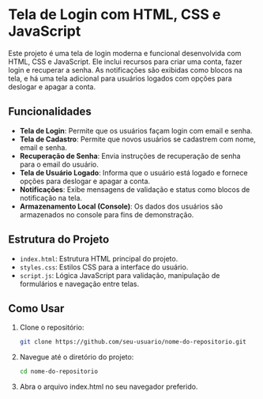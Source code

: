 # Tela de Login com HTML, CSS e JavaScript

Este projeto é uma tela de login moderna e funcional desenvolvida com HTML, CSS e JavaScript. Ele inclui recursos para criar uma conta, fazer login e recuperar a senha. As notificações são exibidas como blocos na tela, e há uma tela adicional para usuários logados com opções para deslogar e apagar a conta.

## Funcionalidades

- **Tela de Login**: Permite que os usuários façam login com email e senha.
- **Tela de Cadastro**: Permite que novos usuários se cadastrem com nome, email e senha.
- **Recuperação de Senha**: Envia instruções de recuperação de senha para o email do usuário.
- **Tela de Usuário Logado**: Informa que o usuário está logado e fornece opções para deslogar e apagar a conta.
- **Notificações**: Exibe mensagens de validação e status como blocos de notificação na tela.
- **Armazenamento Local (Console)**: Os dados dos usuários são armazenados no console para fins de demonstração.

## Estrutura do Projeto

- `index.html`: Estrutura HTML principal do projeto.
- `styles.css`: Estilos CSS para a interface do usuário.
- `script.js`: Lógica JavaScript para validação, manipulação de formulários e navegação entre telas.

## Como Usar

1. Clone o repositório:
   ```sh
   git clone https://github.com/seu-usuario/nome-do-repositorio.git
2. Navegue até o diretório do projeto:
   ```sh
   cd nome-do-repositorio
3. Abra o arquivo index.html no seu navegador preferido.
